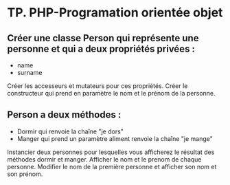 # TP. PHP-Programation orientée objet

## Créer une classe Person qui représente une personne et qui a deux propriétés privées :
- name
- surname

Créer les accesseurs et mutateurs pour ces propriétés.
Créer le constructeur qui prend en paramètre le nom et le prénom de la personne.

## Person a deux méthodes :
 - Dormir qui renvoie la chaîne "je dors"
 - Manger qui prend un paramètre aliment renvoie la chaîne "je mange"

Instancier deux personnes pour lesquelles vous afficherez le résultat des méthodes dormir et manger.
Afficher le nom et le prenom de chaque personne.
Modifier le nom de la première personne et afficher son nom et son prénom.